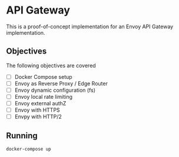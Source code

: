 # API Gateway

This is a proof-of-concept implementation for an Envoy API Gateway implementation.

## Objectives

The following objectives are covered

- [ ] Docker Compose setup
- [ ] Envoy as Reverse Proxy / Edge Router
- [ ] Envoy dynamic configuration (fs)
- [ ] Envoy local rate limiting
- [ ] Envoy external authZ
- [ ] Envoy with HTTPS
- [ ] Envpy with HTTP/2

## Running

```
docker-compose up
```
